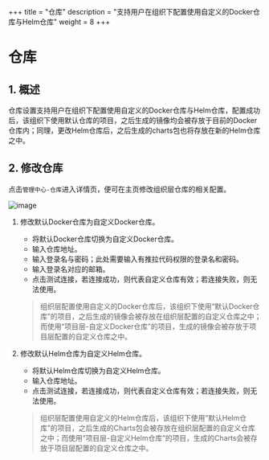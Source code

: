 
+++
title = "仓库"
description = "支持用户在组织下配置使用自定义的Docker仓库与Helm仓库"
weight = 8
+++

# 仓库

## 1. 概述

仓库设置支持用户在组织下配置使用自定义的Docker仓库与Helm仓库，配置成功后，该组织下使用默认仓库的项目，之后生成的镜像均会被存放于目前的Docker仓库内；同理，更改Helm仓库后，之后生成的charts包也将存放在新的Helm仓库之中。

## 2. 修改仓库

点击`管理中心-仓库`进入详情页，便可在主页修改组织层仓库的相关配置。

![image](/docs/user-guide/manager-guide/image/repo.jpg)

1. 修改默认Docker仓库为自定义Docker仓库。
    * 将默认Docker仓库切换为自定义Docker仓库。
    * 输入仓库地址。
    * 输入登录名与密码；此处需要输入有推拉代码权限的登录名和密码。
    * 输入登录名对应的邮箱。
    * 点击测试连接，若连接成功，则代表自定义仓库有效；若连接失败，则无法使用。
    
    <blockquote class="note">
    
    组织层配置使用自定义的Docker仓库后，该组织下使用“默认Docker仓库”的项目，之后生成的镜像会被存放在组织层配置的自定义仓库之中；而使用“项目层-自定义Docker仓库”的项目，生成的镜像会被存放于项目层配置的自定义仓库之中。</blockquote>

2. 修改默认Helm仓库为自定义Helm仓库。
    * 将默认Helm仓库切换为自定义Helm仓库。
    * 输入仓库地址。
    * 点击测试连接，若连接成功，则代表自定义仓库有效；若连接失败，则无法使用。   

    <blockquote class="note">
    
    组织层配置使用自定义的Helm仓库后，该组织下使用“默认Helm仓库”的项目，之后生成的Charts包会被存放在组织层配置的自定义仓库之中；而使用“项目层-自定义Helm仓库”的项目，生成的Charts会被存放于项目层配置的自定义仓库之中。</blockquote>